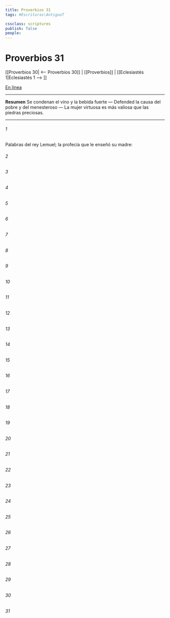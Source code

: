```yaml
---
title: Proverbios 31
tags: #Escrituras\AntiguoT

cssclass: scriptures
publish: false
people:
---
```


# Proverbios 31
[[Proverbios 30| <-- Proverbios 30]] | [[Proverbios]] | [[Eclesiastés 1|Eclesiastés 1 --> ]]

[En línea](https://churchofjesuschrist.org/study/scriptures/ot/prov/31?lang=spa)

---
__Resumen__
Se condenan el vino y la bebida fuerte — Defended la causa del pobre y del menesteroso — La mujer virtuosa es más valiosa que las piedras preciosas.

---
###### 1 
Palabras del rey Lemuel; la profecía que le enseñó su madre:

###### 2 


###### 3 


###### 4 


###### 5 


###### 6 


###### 7 


###### 8 


###### 9 


###### 10 


###### 11 


###### 12 


###### 13 


###### 14 


###### 15 


###### 16 


###### 17 


###### 18 


###### 19 


###### 20 


###### 21 


###### 22 


###### 23 


###### 24 


###### 25 


###### 26 


###### 27 


###### 28 


###### 29 


###### 30 


###### 31 


